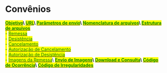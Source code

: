 # Convênios

[<mark style="color:green;">**Objetivo**</mark>](objetivo.md)<mark style="color:green;">****</mark>\ <mark style="color:green;">****</mark>[<mark style="color:green;">**URL**</mark>](url.md)<mark style="color:green;">****</mark>\ <mark style="color:green;">****</mark>[<mark style="color:green;">**Parâmetros de envio**</mark>](parametros-de-envio.md)<mark style="color:green;">****</mark>\ <mark style="color:green;">****</mark>[<mark style="color:green;">**Nomenclatura de arquivos**</mark>](nomenclatura-de-arquivos.md)<mark style="color:green;">****</mark>\ <mark style="color:green;">****</mark>[<mark style="color:green;">**Estrutura de arquivos**</mark>](estrutura-de-arquivos/)\
<mark style="color:green;">-</mark> [<mark style="color:green;">Remessa</mark>](estrutura-de-arquivos/remessa.md)\
<mark style="color:green;">-</mark> [<mark style="color:green;">Desistência</mark>](estrutura-de-arquivos/desistencia.md)\
<mark style="color:green;">-</mark> [<mark style="color:green;">Cancelamento</mark>](estrutura-de-arquivos/cancelamento.md)\
<mark style="color:green;">-</mark> [<mark style="color:green;">Autorização de Cancelamento</mark>](estrutura-de-arquivos/autorizacao-de-cancelamento.md)\
<mark style="color:green;">-</mark> [<mark style="color:green;">Autorização de Desistência</mark>](estrutura-de-arquivos/autorizacao-de-desistencia.md)\
<mark style="color:green;">-</mark> [<mark style="color:green;">Imagens da Remessa</mark>](estrutura-de-arquivos/imagens-da-remessa.md)<mark style="color:green;"></mark>\ <mark style="color:green;"></mark>[<mark style="color:green;">**Envio de Imagens**</mark>](envio-de-imagens.md)<mark style="color:green;">****</mark>\ <mark style="color:green;">****</mark>[<mark style="color:green;">**Download e Consulta**</mark>](download-e-consulta.md)<mark style="color:green;">****</mark>\ <mark style="color:green;">****</mark>[<mark style="color:green;">**Código de Ocorrência**</mark>](codigos-de-ocorrencia.md)<mark style="color:green;">****</mark>\ <mark style="color:green;">****</mark>[<mark style="color:green;">**Código de Irregularidades**</mark>](codigos-de-irregularidades.md)
